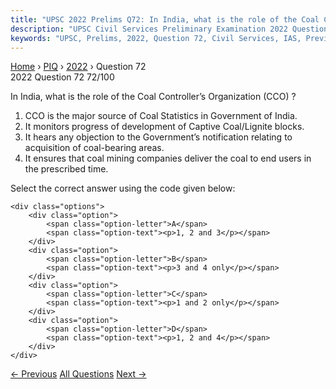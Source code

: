 ```yaml
---
title: "UPSC 2022 Prelims Q72: In India, what is the role of the Coal Controller’s Organiza..."
description: "UPSC Civil Services Preliminary Examination 2022 Question 72 with options and answer"
keywords: "UPSC, Prelims, 2022, Question 72, Civil Services, IAS, Previous Year Questions"
---
```


<nav class="breadcrumb">
    <a href="../../">Home</a>
    <span>›</span>
    <a href="../">PIQ</a>
    <span>›</span>
    <a href="./">2022</a>
    <span>›</span>
    <span>Question 72</span>
</nav>

<div class="question-header">
    <div class="question-meta">
        <span class="year-badge">2022</span>
        <span class="question-number">Question 72</span>
        <span class="progress">72/100</span>
    </div>
    <div class="progress-bar">
        <div class="progress-fill" style="width: 72.0%"></div>
    </div>
</div>

<div class="question-content">
    <div class="question-text">
        <p>In India, what is the role of the Coal Controller’s Organization (CCO) ?</p>
<ol>
<li>CCO is the major source of Coal Statistics in Government of India.</li>
<li>It monitors progress of development of Captive Coal/Lignite blocks.</li>
<li>It hears any objection to the Government’s notification relating to acquisition of coal-bearing areas.</li>
<li>It ensures that coal mining companies deliver the coal to end users in the prescribed time.</li>
</ol>
<p>Select the correct answer using the code given below:</p>
    </div>
    
    <div class="options">
        <div class="option">
            <span class="option-letter">A</span>
            <span class="option-text"><p>1, 2 and 3</p></span>
        </div>
        <div class="option">
            <span class="option-letter">B</span>
            <span class="option-text"><p>3 and 4 only</p></span>
        </div>
        <div class="option">
            <span class="option-letter">C</span>
            <span class="option-text"><p>1 and 2 only</p></span>
        </div>
        <div class="option">
            <span class="option-letter">D</span>
            <span class="option-text"><p>1, 2 and 4</p></span>
        </div>
    </div>
</div>

<div class="question-nav">
    <a href="../q071-in-india-which-one-of-the-following-compiles-infor/" class="nav-btn prev">← Previous</a>
    <a href="../" class="nav-btn center">All Questions</a>
    <a href="../q073-if-a-particular-area-is-brought-under-the-fifth-sc/" class="nav-btn next">Next →</a>
</div>
